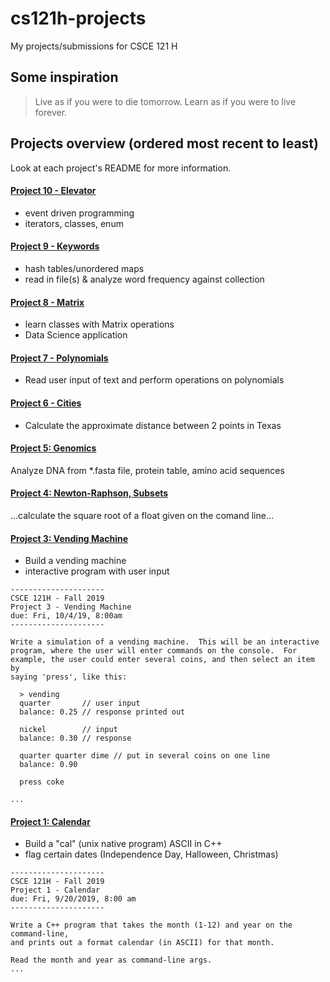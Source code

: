# cs121h-projects
My projects/submissions for CSCE 121 H

## Some inspiration
> Live as if you were to die tomorrow. Learn as if you were to live forever.

## Projects overview (ordered most recent to least)

Look at each project's README for more information.

#### [Project 10 - Elevator](http://faculty.cse.tamu.edu/ioerger/cs121h-fall19/Project10.txt)
- event driven programming
- iterators, classes, enum

#### [Project 9 - Keywords](http://faculty.cse.tamu.edu/ioerger/cs121h-fall19/Project9.txt)
- hash tables/unordered maps
- read in file(s) & analyze word frequency against collection

#### [Project 8 - Matrix](http://faculty.cse.tamu.edu/ioerger/cs121h-fall19/Project8.txt)
- learn classes with Matrix operations
- Data Science application

#### [Project 7 - Polynomials](http://faculty.cse.tamu.edu/ioerger/cs121h-fall19/Project7.txt)
- Read user input of text and perform operations on polynomials

#### [Project 6 - Cities](http://faculty.cse.tamu.edu/ioerger/cs121h-fall19/Project6.txt)
- Calculate the approximate distance between 2 points in Texas

#### [Project 5: Genomics](http://faculty.cse.tamu.edu/ioerger/cs121h-fall19/Project5.txt)
Analyze DNA from *.fasta file, protein table, amino acid sequences

#### [Project 4: Newton-Raphson, Subsets](http://faculty.cse.tamu.edu/ioerger/cs121h-fall19/Project4.txt)
...calculate the square root of a float given on the comand line...

#### [Project 3: Vending Machine](http://faculty.cse.tamu.edu/ioerger/cs121h-fall19/Project3.txt)
- Build a vending machine
- interactive program with user input
```
---------------------
CSCE 121H - Fall 2019
Project 3 - Vending Machine
due: Fri, 10/4/19, 8:00am
---------------------

Write a simulation of a vending machine.  This will be an interactive
program, where the user will enter commands on the console.  For
example, the user could enter several coins, and then select an item by
saying 'press', like this:

  > vending
  quarter       // user input
  balance: 0.25 // response printed out

  nickel        // input
  balance: 0.30 // response

  quarter quarter dime // put in several coins on one line
  balance: 0.90 

  press coke

...
```

#### [Project 1: Calendar](http://faculty.cse.tamu.edu/ioerger/cs121h-fall19/Project1.txt)
- Build a "cal" (unix native program) ASCII in C++
- flag certain dates (Independence Day, Halloween, Christmas)
```
---------------------
CSCE 121H - Fall 2019
Project 1 - Calendar
due: Fri, 9/20/2019, 8:00 am
---------------------

Write a C++ program that takes the month (1-12) and year on the command-line,
and prints out a format calendar (in ASCII) for that month.

Read the month and year as command-line args.
...
```